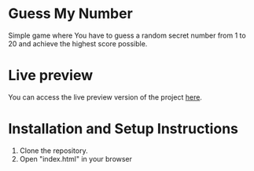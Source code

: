 # Guess My Number
Simple game where You have to guess a random secret number from 1 to 20 and achieve the highest score possible.

# Live preview
You can access the live preview version of the project [here](https://www.google.com "Guess My Number").

# Installation and Setup Instructions
1. Clone the repository.
2. Open "index.html" in your browser
